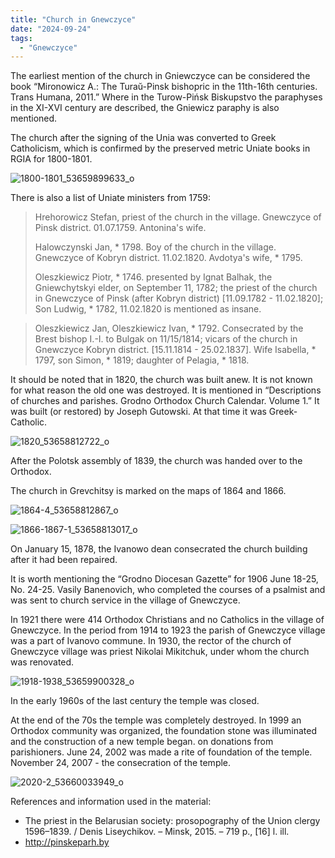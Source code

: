```yaml
---
title: "Church in Gnewczyce"
date: "2024-09-24"
tags:
  - "Gnewczyce"
---
```


The earliest mention of the church in Gniewczyce can be considered the book “Mironowicz A.: The Turaŭ-Pinsk bishopric in the 11th-16th centuries. Trans Humana, 2011.” Where in the Turow-Pińsk Biskupstvo the paraphyses in the XI-XVI century are described, the Gniewicz paraphy is also mentioned.

The church after the signing of the Unia was converted to Greek Catholicism, which is confirmed by the preserved metric Uniate books in RGIA for 1800-1801.

![1800-1801_53659899633_o](https://github.com/escfrpls/drochiczynpoleski/assets/125834172/ec8acc23-fdbd-4d5f-99dd-e062744c8fc1)

There is also a list of Uniate ministers from 1759:

> Hrehorowicz Stefan, priest of the church in the village. Gnewczyce of Pinsk district. 01.07.1759. Antonina's wife.
>
> Halowczynski Jan, \* 1798. Boy of the church in the village. Gnewczyce of Kobryn district. 11.02.1820. Avdotya's wife, \* 1795.
>
> Oleszkiewicz Piotr, \* 1746. presented by Ignat Balhak, the Gniewchytskyi elder, on September 11, 1782; the priest of the church in Gnewczyce of Pinsk (after Kobryn district) \[11.09.1782 - 11.02.1820\]; Son Ludwig, \* 1782, 11.02.1820 is mentioned as insane.

> Oleszkiewicz Jan, Oleszkiewicz Ivan, \* 1792. Consecrated by the Brest bishop I.-I. to Bulgak on 11/15/1814; vicars of the church in Gnewczyce Kobryn district. \[15.11.1814 - 25.02.1837\]. Wife Isabella, \* 1797, son Simon, \* 1819; daughter of Pelagia, \* 1818.

It should be noted that in 1820, the church was built anew. It is not known for what reason the old one was destroyed. It is mentioned in “Descriptions of churches and parishes. Grodno Orthodox Church Calendar. Volume 1.” It was built (or restored) by Joseph Gutowski. At that time it was Greek-Catholic.

![1820_53658812722_o](https://github.com/escfrpls/drochiczynpoleski/assets/125834172/22e5e2ad-5efb-4f41-8bfc-7c6839aa7921)

After the Polotsk assembly of 1839, the church was handed over to the Orthodox.

The church in Grevchitsy is marked on the maps of 1864 and 1866.

![1864-4_53658812867_o](https://github.com/escfrpls/drochiczynpoleski/assets/125834172/9b390ad8-c35a-47b3-bc7d-5439e17e1858)

![1866-1867-1_53658813017_o](https://github.com/escfrpls/drochiczynpoleski/assets/125834172/572d8be3-47bc-4b0c-b821-579278244acc)

On January 15, 1878, the Ivanowo dean consecrated the church building after it had been repaired.

It is worth mentioning the “Grodno Diocesan Gazette” for 1906 June 18-25, No. 24-25. Vasily Banenovich, who completed the courses of a psalmist and was sent to church service in the village of Gnewczyce.

In 1921 there were 414 Orthodox Christians and no Catholics in the village of Gnewczyce. In the period from 1914 to 1923 the parish of Gnewczyce village was a part of Ivanovo commune. In 1930, the rector of the church of Gnewczyce village was priest Nikolai Mikitchuk, under whom the church was renovated.

![1918-1938_53659900328_o](https://github.com/escfrpls/drochiczynpoleski/assets/125834172/25c76cfd-0c02-49a4-b65c-aaeadbf2f771)

In the early 1960s of the last century the temple was closed.

At the end of the 70s the temple was completely destroyed. In 1999 an Orthodox community was organized, the foundation stone was illuminated and the construction of a new temple began. on donations from parishioners. June 24, 2002 was made a rite of foundation of the temple. November 24, 2007 - the consecration of the temple.

![2020-2_53660033949_o](https://github.com/escfrpls/drochiczynpoleski/assets/125834172/f9b3053b-05ae-417e-a759-a5bc7dc004f4)

References and information used in the material:

- The priest in the Belarusian society: prosopography of the Union clergy 1596–1839. / Denis Liseychikov. – Minsk, 2015. – 719 p., \[16\] l. ill.
- http://pinskeparh.by
